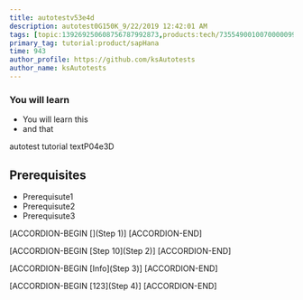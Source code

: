 ```yaml
---
title: autotestv53e4d
description: autotest0G150K_9/22/2019 12:42:01 AM
tags: [topic:139269250608756787992873,products:tech/73554900100700000996,tutorial:experience/advanced]
primary_tag: tutorial:product/sapHana
time: 943
author_profile: https://github.com/ksAutotests
author_name: ksAutotests
---
```

### You will learn
- You will learn this
- and that

autotest tutorial textP04e3D

## Prerequisites
- Prerequisute1
- Prerequisute2
- Prerequisute3

[ACCORDION-BEGIN [](Step 1)]
[ACCORDION-END]

[ACCORDION-BEGIN [Step 10](Step 2)]
[ACCORDION-END]

[ACCORDION-BEGIN [Info](Step 3)]
[ACCORDION-END]

[ACCORDION-BEGIN [123](Step 4)]
[ACCORDION-END]

